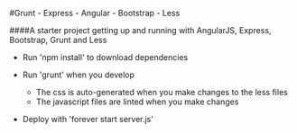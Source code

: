 #Grunt - Express - Angular - Bootstrap - Less 

####A starter project getting up and running with AngularJS, Express, Bootstrap, Grunt and Less


* Run 'npm install' to download dependencies

* Run 'grunt' when you develop
  * The css is auto-generated when you make changes to the less files
  * The javascript files are linted when you make changes

* Deploy with 'forever start server.js'


